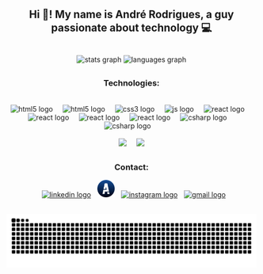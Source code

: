 <h2 align="center">Hi 👋! My name is André Rodrigues, a guy passionate about technology 💻 </h2>

<br> 
<div align="center">
  <img src="https://github-readme-stats.vercel.app/api?username=oandredev&hide_title=false&hide_rank=false&show_icons=true&include_all_commits=true&count_private=true&disable_animations=false&theme=tokyonight&locale=en&hide_border=false" height="150" alt="stats graph"  />
  <img src="https://github-readme-stats.vercel.app/api/top-langs?username=oandredev&locale=en&hide_title=false&layout=compact&card_width=320&langs_count=10&theme=tokyonight&hide_border=false" height="150" alt="languages graph"  />
</div>

##

<div align="center">
  <h3> Technologies: </h3>
  <br>
  <img src="https://cdn.jsdelivr.net/gh/devicons/devicon/icons/java/java-original.svg" height="40" alt="html5 logo"  />
  <img width="12" />
  <img src="https://cdn.jsdelivr.net/gh/devicons/devicon/icons/html5/html5-original.svg" height="40" alt="html5 logo"  />
  <img width="12" />
  <img src="https://cdn.jsdelivr.net/gh/devicons/devicon/icons/css3/css3-original.svg" height="40" alt="css3 logo"  />
  <img width="12" />
  <img src="https://cdn.jsdelivr.net/gh/devicons/devicon/icons/javascript/javascript-original.svg" height="40" alt="js logo"  />
  <img width="12" />
  <img src="https://cdn.jsdelivr.net/gh/devicons/devicon@latest/icons/typescript/typescript-original.svg" height="40" alt="react logo"  />
  <img width="12" />
  <img src="https://cdn.jsdelivr.net/gh/devicons/devicon@latest/icons/react/react-original.svg" height="40" alt="react logo"  />
  <img width="12" />
  <img src="https://cdn.jsdelivr.net/gh/devicons/devicon@latest/icons/nextjs/nextjs-original.svg" height="40" alt="react logo"  />
  <img width="12" />
  <img src="https://cdn.jsdelivr.net/gh/devicons/devicon@latest/icons/python/python-original.svg" height="40" alt="react logo"  />
  <img width="12" />
  <img src="https://cdn.jsdelivr.net/gh/devicons/devicon/icons/figma/figma-original.svg" height="40" alt="csharp logo"  />
  <img width="12" />
  <img src="https://cdn.jsdelivr.net/gh/devicons/devicon/icons/csharp/csharp-original.svg" height="40" alt="csharp logo"  />
  <img width="12" />
  <br><br>
  <img src="https://img.shields.io/static/v1?message=Unity%20Engine&logo=unity&label=&color=gray&logoColor=white&labelColor=&style=for-the-badge" height="40"/>
  <img width="12" />
  <img src="https://img.shields.io/static/v1?message=Photon%20Engine&logo=photon&label=&color=0078D4&logoColor=white&labelColor=&style=for-the-badge" height="40"/>


</div>

##

<div align="center">
  <h3> Contact: </h3>
  <img width="5"/>
  <a href="https://www.linkedin.com/in/andr%C3%A9-rodrigues-7a3439262" target="_blank">
    <img src="https://cdn.jsdelivr.net/gh/devicons/devicon@latest/icons/linkedin/linkedin-original.svg" height="35" alt="linkedin logo"/></a>
  <img width="5"/>
  <a href = "https://645af5f24446a.site123.me" target="_blank">
    <img src="Assets/logoAndreDev.png" width="35"/></a>
  <img width="5"/>
  <a href = "https://www.instagram.com/oandredev/" target="_blank"><img src="https://img.shields.io/static/v1?message=Instagram&logo=instagram&label=&color=E4405F&logoColor=white&labelColor=&style=for-the-badge"     height="35" alt="instagram logo"/></a>
  <img width="5"/>
  <a href = "mailto:oandredev@gmail.com" target="_blank"><img src="https://img.shields.io/static/v1?message=Gmail&logo=gmail&label=&color=D14836&logoColor=white&labelColor=&style=for-the-badge" height="35" alt="gmail logo"/>
  </a>
</div>

##
<div align="center">
<img src="https://raw.githubusercontent.com/oandredev/oandredev/output/snake.svg" alt="Snake animation" />
</div>
